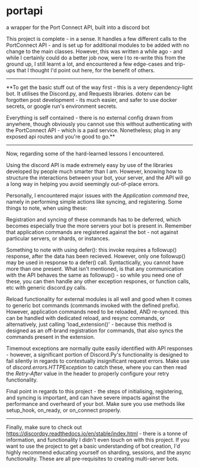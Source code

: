 # portapi
a wrapper for the Port Connect API, built into a discord bot

This project is complete - in a sense. It handles a few different calls to the PortConnect API - and is set up for additional modules to be added
with no change to the main classes. However, this was written a while ago - and while I certainly could do a better job now, were I to re-write this
from the ground up, I still learnt a lot, and encountered a few edge-cases and trip-ups that I thought I'd point out here, for the benefit of others.

--------------------------------------------------------------------------------------------------------------------------------------------------------------

**To get the basic stuff out of the way first - this is a very dependency-light bot. It utilises the Discord.py, and Requests libraries. dotenv can be forgotten post development - its much easier, and safer to use docker secrets, or google run's environment secrets.

Everything is self contained - there is no external config drawn from anywhere, though obviously you cannot use this without authenticating with the 
PortConnect API - which is a paid service. Nonetheless; plug in any exposed api routes and you're good to go.**

--------------------------------------------------------------------------------------------------------------------------------------------------------------

Now, regarding some of the hard-learned lessons I encountered.

   Using the discord API is made extremely easy by use of the libraries developed by people much smarter than I am. However, knowing how to structure the
   interactions between your bot, your server, and the API will go a long way in helping you avoid seemingly out-of-place errors.
   
   Personally, I encountered major issues with the _Application command tree_, namely in performing simple actions like syncing, and registering.
   Some things to note, when using these:

   
   Registration and syncing of these commands has to be deferred, which becomes especially true the more servers your bot is present in.
   Remember that application commands are registered against the bot - not against particular servers, or shards, or instances.
   
   Something to note with using defer(): this invoke requires a followup() response, after the data has been recieved. However, only one
   followup() may be used in response to a defer() call. Syntactically, you cannot have more than one present. What isn't mentioned, is that
   any communication with the API behaves the same as followup() - so while you need one of these, you can then handle any other exception
   respones, or function calls, etc with generic discord.py calls.
   
   Reload functionality for external modules is all well and good when it comes to generic bot commands (commands invoked with the defined
   prefix). However, application commands need to be reloaded, AND re-synced. this can be handled with dedicated reload, and resync commands, or
   alternatively, just calling 'load_extension()' - because this method is designed as an off-brand registration for commands, that also syncs the
   commands present in the extension.
   
   Timemout exceptions are normally quite easily identified with API responses - however, a significant portion of Discord.Py's functionality is
   designed to fail silently in regards to contextually insignificant request errors. Make use of _discord.errors.HTTPException_ to catch these,
   where you can then read the _Retry-After_ value in the header to properly configure your retry functionality.


   Final point in regards to this project - the steps of initialising, registering, and syncing is important, and can have severe impacts against the
   performance and overheard of your bot. Make sure you use methods like setup_hook, on_ready, or on_connect properly.

----------------------------------------------------------------------------------------------------------------------------------------------------------------

Finally, make sure to check out https://discordpy.readthedocs.io/en/stable/index.html - there is a tonne of information, and functionality I didn't even touch on 
with this project. If you want to use the project to get a basic understanding of bot creation, I'd highly recommend educating yourself on sharding, sessions, and
the async functionality. These are all pre-requisites to creating multi-server bots.




